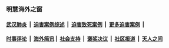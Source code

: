 
### 明慧海外之窗

####  [武汉肺炎](indexes/365.md?t=03060100) &nbsp;|&nbsp;  [迫害案例综述](indexes/328.md?t=03060100) &nbsp;|&nbsp; [迫害致死案例](indexes/277.md?t=03060100)  &nbsp;|&nbsp; [更多迫害案例](indexes/81.md?t=03060100)  &nbsp;|&nbsp; 
####  [时事评论](indexes/19.md?t=03060100) &nbsp;|&nbsp; [海外简讯](indexes/245.md?t=03060100)&nbsp;|&nbsp;  [社会支持](indexes/140.md?t=03060100) &nbsp;|&nbsp; [褒奖决议](indexes/282.md?t=03060100) &nbsp;|&nbsp; [社区报道](indexes/91.md?t=03060100)  &nbsp;|&nbsp; [天人之间](indexes/78.md?t=03060100) 

